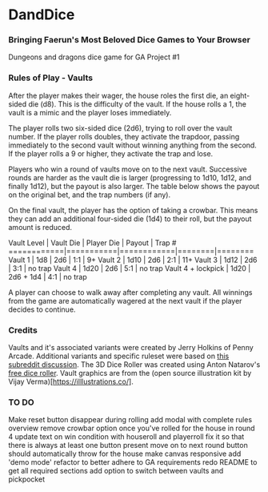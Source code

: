 # DandDice
### Bringing Faerun's Most Beloved Dice Games to Your Browser
Dungeons and dragons dice game for GA Project #1

### Rules of Play - Vaults
After the player makes their wager, the house roles the first die, an eight-sided die (d8). This is the difficulty of the vault. If the house rolls a 1, the vault is a mimic and the player loses immediately.

The player rolls two six-sided dice (2d6), trying to roll over the vault number. If the player rolls doubles, they activate the trapdoor, passing immediately to the second vault without winning anything from the second. If the player rolls a 9 or higher, they activate the trap and lose.

Players who win a round of vaults move on to the next vault. Successive rounds are harder as the vault die is larger (progressing to 1d10, 1d12, and finally 1d12), but the payout is also larger. The table below shows the payout on the original bet, and the trap numbers (if any).

On the final vault, the player has the option of taking a crowbar. This means they can add an additional four-sided die (1d4) to their roll, but the payout amount is reduced.

Vault Level | Vault Die | Player Die | Payout | Trap #
============|===========|============|========|========
       Vault 1   |    1d8    |    2d6     |   1:1  |   9+
       Vault 2   |    1d10   |    2d6     |   2:1  |   11+
       Vault 3   |    1d12   |    2d6     |   3:1  |   no trap 
       Vault 4   |    1d20   |    2d6     |   5:1  |   no trap 
  Vault 4 + lockpick  |    1d20   | 2d6 + 1d4  |   4:1  |   no trap

  A player can choose to walk away after completing any vault. All winnings from the game are automatically wagered at the next vault if the player decides to continue.


  ### Credits
  Vaults and it's associated variants were created by Jerry Holkins of Penny Arcade. Additional variants and specific ruleset were based on [this subreddit discussion](https://www.reddit.com/r/TheCTeam/comments/7ia630/giants_and_halflings_pickpocket_and_vaults/).
  The 3D Dice Roller was created using Anton Natarov's [free dice roller](http://www.teall.info/2014/01/online-3d-dice-roller.html).
  Vault graphics are from the (open source illustration kit by Vijay Verma)[https://illlustrations.co/].


### TO DO
Make reset button disappear during rolling
add modal with complete rules overview
remove crowbar option once you've rolled for the house in round 4
update text on win condition with houseroll and playerroll
fix it so that there is always at least one button present
move on to next round button should automatically throw for the house
make canvas responsive
add 'demo mode'
refactor to better adhere to GA requirements
redo README to get all required sections
add option to switch between vaults and pickpocket
